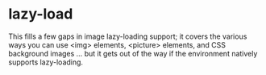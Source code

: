 # lazy-load
This fills a few gaps in image lazy-loading support; it covers the various ways you can use &lt;img> elements, &lt;picture> elements, and CSS background images … but it gets out of the way if the environment natively supports lazy-loading. 
